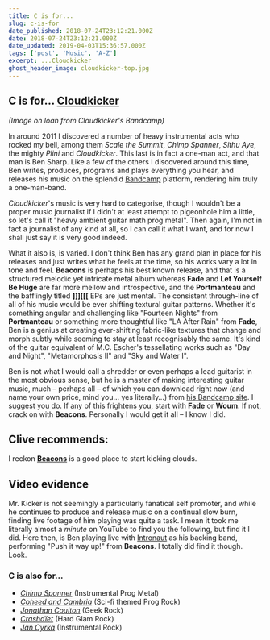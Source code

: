 ```yaml
---
title: C is for...
slug: c-is-for
date_published: 2018-07-24T23:12:21.000Z
date: 2018-07-24T23:12:21.000Z
date_updated: 2019-04-03T15:36:57.000Z
tags: ['post', 'Music', 'A-Z']
excerpt: ...Cloudkicker
ghost_header_image: cloudkicker-top.jpg
---
```


## C is for… [Cloudkicker](http://cloudkickermusic.com/)

*(Image on loan from Cloudkicker's Bandcamp)*

In around 2011 I discovered a number of heavy instrumental acts who rocked my bell, among them *Scale the Summit*, *Chimp Spanner*, *Sithu Aye*, the mighty *Plini* and *Cloudkicker*. This last is in fact a one-man act, and that man is Ben Sharp. Like a few of the others I discovered around this time, Ben writes, produces, programs and plays everything you hear, and releases his music on the splendid [Bandcamp](https://bandcamp.com/) platform, rendering him truly a one-man-band.

*Cloudkicker*'s music is very hard to categorise, though I wouldn't be a proper music journalist if I didn't at least attempt to pigeonhole him a little, so let's call it "heavy ambient guitar math prog metal". Then again, I'm not in fact a journalist of any kind at all, so I can call it what I want, and for now I shall just say it is very good indeed.

What it also is, is varied. I don't think Ben has any grand plan in place for his releases and just writes what he feels at the time, so his works vary a lot in tone and feel. **Beacons** is perhaps his best known release, and that is a structured melodic yet intricate metal album whereas **Fade** and **Let Yourself Be Huge** are far more mellow and introspective, and the **Portmanteau** and the bafflingly titled **]]][[[** EPs are just mental. The consistent through-line of all of his music would be ever shifting textural guitar patterns. Whether it's something angular and challenging like "Fourteen Nights" from **Portmanteau** or something more thoughtful like "LA After Rain" from **Fade**, Ben is a genius at creating ever-shifting fabric-like textures that change and morph subtly while seeming to stay at least recognisably the same. It's kind of the guitar equivalent of M.C. Escher's tessellating works such as "Day and Night", "Metamorphosis II" and "Sky and Water I".

Ben is not what I would call a shredder or even perhaps a lead guitarist in the most obvious sense, but he is a master of making interesting guitar music, much – perhaps all – of which you can download right now (and name your own price, mind you… yes literally…) from [his Bandcamp site](https://cloudkickermusic.com/music). I suggest you do. If any of this frightens you, start with **Fade** or **Woum**. If not, crack on with **Beacons**. Personally I would get it all – I know I did.

## Clive recommends:

I reckon [**Beacons**](https://cloudkickermusic.com/album/beacons) is a good place to start kicking clouds.

## Video evidence

Mr. Kicker is not seemingly a particularly fanatical self promoter, and while he continues to produce and release music on a continual slow burn, finding live footage of him playing was quite a task. I mean it took me literally almost a *minute* on YouTube to find you the following, but find it I did. Here then, is Ben playing live with [Intronaut](https://en.wikipedia.org/wiki/Intronaut) as his backing band, performing "Push it way up!" from **Beacons**. I totally did find it though. Look.

### C is also for…

- *[Chimp Spanner](https://en.wikipedia.org/wiki/Paul_Ortiz_(musician))* (Instrumental Prog Metal)
- *[Coheed and Cambria](https://en.wikipedia.org/wiki/Coheed_and_Cambria)* (Sci-fi themed Prog Rock)
- *[Jonathan Coulton](https://en.wikipedia.org/wiki/Jonathan_Coulton)* (Geek Rock)
- *[Crashdïet](https://en.wikipedia.org/wiki/Crashd%C3%AFet)* (Hard Glam Rock)
- *[Jan Cyrka](https://www.last.fm/music/Jan+Cyrka/+wiki)* (Instrumental Rock)
